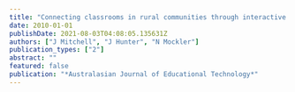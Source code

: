 ```yaml
---
title: "Connecting classrooms in rural communities through interactive whiteboards"
date: 2010-01-01
publishDate: 2021-08-03T04:08:05.135631Z
authors: ["J Mitchell", "J Hunter", "N Mockler"]
publication_types: ["2"]
abstract: ""
featured: false
publication: "*Australasian Journal of Educational Technology*"
---
```



